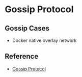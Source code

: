 # Gossip Protocol

## Gossip Cases

* Docker native overlay network

## Reference

* [Gossip Protocol](https://en.wikipedia.org/wiki/Gossip_protocol)